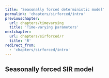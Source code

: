 ```yaml
---
title: 'Seasonally forced deterministic model'
permalink: 'chapters/sirforced/intro'
previouschapter:
  url: chapters/timevarying
  title: 'Time-varying parameters'
nextchapter:
  url: chapters/sirforced/r
  title: 'R'
redirect_from:
  - 'chapters/sirforced/intro'
---
```


## Seasonally forced SIR model
